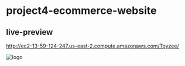 # project4-ecommerce-website
## live-preview
http://ec2-13-59-124-247.us-east-2.compute.amazonaws.com/Toyzee/

![logo](https://user-images.githubusercontent.com/71829355/100909595-9b1d5000-34d5-11eb-9b1f-d44a3eeab46b.png)
